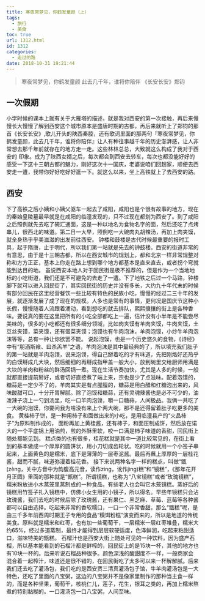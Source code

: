 ```yaml
---
title: 寒夜常梦见，你鹤发童颜（上）
tags:
  - 旅行
  - 美食
toc: true
url: 1312.html
id: 1312
categories:
  - 走过的路
date: 2018-10-31 19:21:44
---
```


> 寒夜常梦见，你鹤发童颜 此去几千年，谁将你陪伴 《长安长安》郑钧

一次假期
----

小学时候的课本上就有关于大雁塔的描述，就是我对西安的第一次接触，再后来慢慢长大慢慢了解到西安这个城市原本是盛唐时期的古都，再后来就听上了郑钧的那首《长安长安》,歌儿开头的陕西秦腔，还有歌词里面的那两句『寒夜常梦见，你鹤发童颜，此去几千年，谁将你陪伴』让人有种往事越千年的历史澎湃感，让人非常想去那千年前就存在的地方走一走。这些林林总总，大致就这么构成了我对于西安的 印象。成为了陕西女婿之后，每次都会到西安去转车，每次也都没能好好的感受一下这十三朝古都的魅力，刚好这次十一国庆，老婆说咱们回趟家，顺便去西安走一遭，我带你好好吃好好逛一下。就这么以来，坐上高铁就上了去西安的路。

西安
--

下了高铁之后小姨和小姨父驱车一起去了咸阳，咸阳也是个很有故事的地方，现在的秦始皇陵墓最早就是在咸阳的临潼发现的，只不过现在都划为西安了。到了咸阳之后照例就先去吃了碗汇通面，这是一种以地名为食物名字的面，然后还吃了点烤串儿，很西北的味道。第二日一大早，照例吃一大碗肉丸胡辣汤，再加上肉夹馍，就全身热乎乎美滋滋的出发前往西安。 钟楼和鼓楼是古代时候最重要的报时工具，起于隋唐，止于明代，所以我们第一站就是先去的钟鼓楼。西安的街道非常的有意思，由于是十三朝古都，所以在西安城市的规划上，都和北京一样非常规整对称和方方正正，基本上你走在路上想到哪个地方都基本是直来直去，或者拐个弯就能到达目的地。 虽说西安本地人对于回民街是极不推荐的，但是作为一个当地地标的小吃街道，我们还是不可避免的去走了一遭。下了地铁之后过一个马路，钟楼脚下就可以进入回民街了，其实回民街的历史并没有多长，大约九十年代末的时候有部分回民在这里经营餐饮一些比较有特色的民族小吃，慢慢的经过二三十年的发展，就逐渐发展了成了现在的规模。人多也是常有的事情，更何况是国庆节这种小长假，慢慢随着人流跟着涌动，看到想吃的就去排队，熙熙攘攘的街上是各种香味。要说真的要在这里把所有的小吃全部都吃上一遍，估计没有小半年是不能尝尽美味的，很多的小吃都还有很多细分领域，比如肉夹馍有羊肉夹馍，牛肉夹馍，土豆丝夹馍，菜夹馍，还有蛋菜夹馍；泡馍也有牛肉泡沫，羊肉泡馍，小炒牛羊肉泡沫等等，总有一种让你欲罢不能。 说起泡馍，也是一个历史悠久的食物，《诗经》中有“朋酒斯飨、曰杀羔羊”之语，羊肉泡沫是其中最经典的了，所以填充我们肚子的第一站就是羊肉泡馍，说来泡馍，得自己掰着吃的才有味道，先把刚烙好还热乎的白馍掰成几大块，然后细细的再掰成指甲盖一般大小，放到碗里交给厨师用满是大块的羊肉和粉丝的鲜汤回锅一煮。现在生活节奏加快，尤其是人多的时候，一般就都直接提前掰好，或者切好直接煮了端上来，宗也是少了点滋味。配着泡馍的，糖蒜是一定少不了的，羊肉其实是有点腥膻的，糖蒜是用白醋和红糖泡出来的，风味酸甜可口，十分开胃解腻。除了泡馍和糖蒜，还有灵魂辣酱也是必不可少的，油泼辣子浇上一勺到汤里，吃一口羊肉泡馍，嚼一口糖蒜，人间极品。我俩一共吃了一大碗的泡馍，你要问我为啥没有来上个两大碗，那不是还得留着肚子吃更多的美食。 黄桂柿子饼，是一种用柿子和面做出来的小吃，是用临潼县产的“火晶柿子”为原料制作成的， 面粉再加上黄桂酱，还有柿子，和面压制成饼，然后放在诺大的一个平底锅上用油煎，煎的外酥里软，咬一口满是柿子味道的香甜，回民街上随处都能见到。 糕点类的也有很多，桂花糕就是其中一道比较常见的，在街上看到的基本做成一个厚厚的圆饼状，用小刀切成齿轮状。吃的时候就用一个小签子串起来，上面黄色的是糯米，底下是薄薄的一层枣泥酱。最后再蘸上厚厚的一层桂花酱，甜而不腻，味道弥漫着桂花香。 接下来说两种名字一样的糕点，叫做“甑(zèng，关中方音中为韵腹高元音，读作zìng，讹作jìng)糕”和“镜糕”，《那年花开月正圆》里面的那种就是“甑糕”。所谓镜糕，也称为“八宝镜糕”或者“玫瑰镜糕”，糯米粉放进小木蒸笼里蒸制成的一种食品，有些老人也会叫它木笼镜糕。蒸好后的镜糕用竹签子扎入镜糕中，仿佛小女生用的小镜子，所以得名。早些年镜糕只会沾玫瑰酱，我们去吃的时候后除了玫瑰酱，还有果仁、黑芝麻、草莓、蓝莓等各种酱都可以自由选择。吃起来非常的香软糯口，一口一个非常香甜。那么“甑糕”呢，是由三千多年前西周时期王子专用的食品“糗饵粉糍”演变而来的，所以是地道的传统美食。原料就是糯米和红枣，也有加一些葡萄干，一层糯米一层红枣堆叠，糯米大约65%，经过多道蒸制，最终才能得到层层软硬适度，色泽鲜润，吃起来粘甜适口，滋味特美的甑糕。 石榴汁也是西安大街上随处可见的一种饮料，因为盛产石榴，所以基本能看到的石榴汁都是鲜榨的，回民街上的是15块一杯，其他的地方也有10块一杯的。后来听说石榴品种很多。颜色深浅的酸甜度不一样，一般商家会混合着一起榨汁，味道还是很不错的，在回民街吃了太多可以来一杯解解腻。后来我们还去吃了灌汤包，我们吃的是西安贾三清真灌汤包子馆，牛羊肉灌汤包是一大特色，还吃了里面的八宝粥，这边的八宝粥并不是像家里制作的那种当主食一样的，而是各种坚果，葡萄干，核桃仁儿，莲子，花生，银耳之类的，再加上糯米熬煮的特别黏糊的。一口灌汤包一口八宝粥，人间至味。
